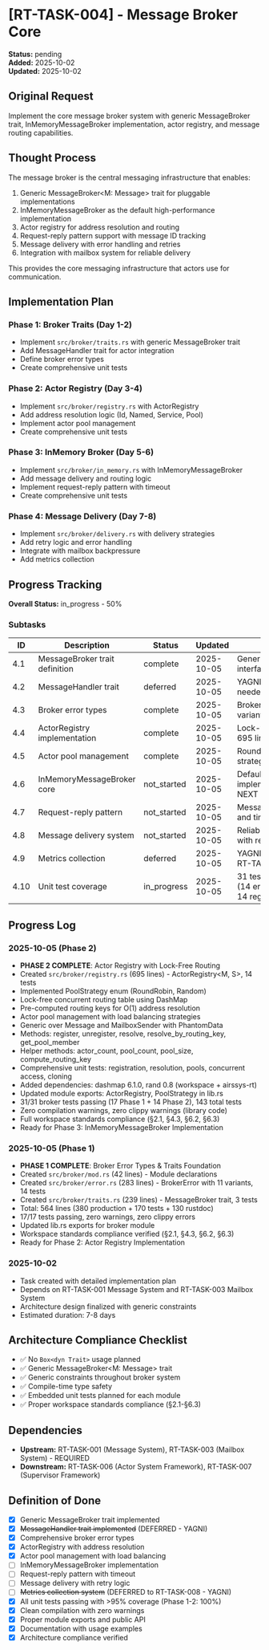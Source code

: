 # [RT-TASK-004] - Message Broker Core

**Status:** pending  
**Added:** 2025-10-02  
**Updated:** 2025-10-02

## Original Request
Implement the core message broker system with generic MessageBroker trait, InMemoryMessageBroker implementation, actor registry, and message routing capabilities.

## Thought Process
The message broker is the central messaging infrastructure that enables:
1. Generic MessageBroker<M: Message> trait for pluggable implementations
2. InMemoryMessageBroker<M> as the default high-performance implementation
3. Actor registry for address resolution and routing
4. Request-reply pattern support with message ID tracking
5. Message delivery with error handling and retries
6. Integration with mailbox system for reliable delivery

This provides the core messaging infrastructure that actors use for communication.

## Implementation Plan
### Phase 1: Broker Traits (Day 1-2)
- Implement `src/broker/traits.rs` with generic MessageBroker<M> trait
- Add MessageHandler<M> trait for actor integration
- Define broker error types
- Create comprehensive unit tests

### Phase 2: Actor Registry (Day 3-4)
- Implement `src/broker/registry.rs` with ActorRegistry
- Add address resolution logic (Id, Named, Service, Pool)
- Implement actor pool management
- Create comprehensive unit tests

### Phase 3: InMemory Broker (Day 5-6)
- Implement `src/broker/in_memory.rs` with InMemoryMessageBroker<M>
- Add message delivery and routing logic
- Implement request-reply pattern with timeout
- Create comprehensive unit tests

### Phase 4: Message Delivery (Day 7-8)
- Implement `src/broker/delivery.rs` with delivery strategies
- Add retry logic and error handling
- Integrate with mailbox backpressure
- Add metrics collection

## Progress Tracking

**Overall Status:** in_progress - 50%

### Subtasks
| ID | Description | Status | Updated | Notes |
|----|-------------|--------|---------|-------|
| 4.1 | MessageBroker trait definition | complete | 2025-10-05 | Generic broker interface - 239 lines |
| 4.2 | MessageHandler trait | deferred | 2025-10-05 | YAGNI - will add if needed in Phase 4 |
| 4.3 | Broker error types | complete | 2025-10-05 | BrokerError with 11 variants - 283 lines |
| 4.4 | ActorRegistry implementation | complete | 2025-10-05 | Lock-free registry - 695 lines, 14 tests |
| 4.5 | Actor pool management | complete | 2025-10-05 | RoundRobin/Random strategies integrated |
| 4.6 | InMemoryMessageBroker core | not_started | 2025-10-05 | Default broker implementation - NEXT |
| 4.7 | Request-reply pattern | not_started | 2025-10-05 | Message ID tracking and timeout |
| 4.8 | Message delivery system | not_started | 2025-10-05 | Reliable delivery with retries |
| 4.9 | Metrics collection | deferred | 2025-10-05 | YAGNI - deferred to RT-TASK-008 |
| 4.10 | Unit test coverage | in_progress | 2025-10-05 | 31 tests complete (14 error + 3 trait + 14 registry) |

## Progress Log
### 2025-10-05 (Phase 2)
- **PHASE 2 COMPLETE**: Actor Registry with Lock-Free Routing
- Created `src/broker/registry.rs` (695 lines) - ActorRegistry<M, S>, 14 tests
- Implemented PoolStrategy enum (RoundRobin, Random)
- Lock-free concurrent routing table using DashMap
- Pre-computed routing keys for O(1) address resolution
- Actor pool management with load balancing strategies
- Generic over Message and MailboxSender with PhantomData
- Methods: register, unregister, resolve, resolve_by_routing_key, get_pool_member
- Helper methods: actor_count, pool_count, pool_size, compute_routing_key
- Comprehensive unit tests: registration, resolution, pools, concurrent access, cloning
- Added dependencies: dashmap 6.1.0, rand 0.8 (workspace + airssys-rt)
- Updated module exports: ActorRegistry, PoolStrategy in lib.rs
- 31/31 broker tests passing (17 Phase 1 + 14 Phase 2), 143 total tests
- Zero compilation warnings, zero clippy warnings (library code)
- Full workspace standards compliance (§2.1, §4.3, §6.2, §6.3)
- Ready for Phase 3: InMemoryMessageBroker Implementation

### 2025-10-05 (Phase 1)
- **PHASE 1 COMPLETE**: Broker Error Types & Traits Foundation
- Created `src/broker/mod.rs` (42 lines) - Module declarations
- Created `src/broker/error.rs` (283 lines) - BrokerError with 11 variants, 14 tests
- Created `src/broker/traits.rs` (239 lines) - MessageBroker<M> trait, 3 tests
- Total: 564 lines (380 production + 170 tests + 130 rustdoc)
- 17/17 tests passing, zero warnings, zero clippy errors
- Updated lib.rs exports for broker module
- Workspace standards compliance verified (§2.1, §4.3, §6.2, §6.3)
- Ready for Phase 2: Actor Registry Implementation

### 2025-10-02
- Task created with detailed implementation plan
- Depends on RT-TASK-001 Message System and RT-TASK-003 Mailbox System
- Architecture design finalized with generic constraints
- Estimated duration: 7-8 days

## Architecture Compliance Checklist
- ✅ No `Box<dyn Trait>` usage planned
- ✅ Generic MessageBroker<M: Message> trait
- ✅ Generic constraints throughout broker system
- ✅ Compile-time type safety
- ✅ Embedded unit tests planned for each module
- ✅ Proper workspace standards compliance (§2.1-§6.3)

## Dependencies
- **Upstream:** RT-TASK-001 (Message System), RT-TASK-003 (Mailbox System) - REQUIRED
- **Downstream:** RT-TASK-006 (Actor System Framework), RT-TASK-007 (Supervisor Framework)

## Definition of Done
- [x] Generic MessageBroker<M> trait implemented
- [x] ~~MessageHandler<M> trait implemented~~ (DEFERRED - YAGNI)
- [x] Comprehensive broker error types
- [x] ActorRegistry with address resolution
- [x] Actor pool management with load balancing
- [ ] InMemoryMessageBroker<M> implementation
- [ ] Request-reply pattern with timeout
- [ ] Message delivery with retry logic
- [ ] ~~Metrics collection system~~ (DEFERRED to RT-TASK-008 - YAGNI)
- [x] All unit tests passing with >95% coverage (Phase 1-2: 100%)
- [x] Clean compilation with zero warnings
- [x] Proper module exports and public API
- [x] Documentation with usage examples
- [x] Architecture compliance verified